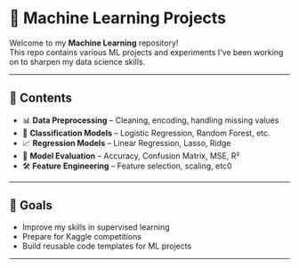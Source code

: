 # 🧠 Machine Learning Projects

Welcome to my **Machine Learning** repository!  
This repo contains various ML projects and experiments I've been working on to sharpen my data science skills.

---

## 📁 Contents

- 📊 **Data Preprocessing** – Cleaning, encoding, handling missing values  
- 🤖 **Classification Models** – Logistic Regression, Random Forest, etc.  
- 📈 **Regression Models** – Linear Regression, Lasso, Ridge  
- 🧪 **Model Evaluation** – Accuracy, Confusion Matrix, MSE, R²  
- 🛠️ **Feature Engineering** – Feature selection, scaling, etc0

---

## 📌 Goals

- Improve my skills in supervised learning   
- Prepare for Kaggle competitions  
- Build reusable code templates for ML projects  

---
